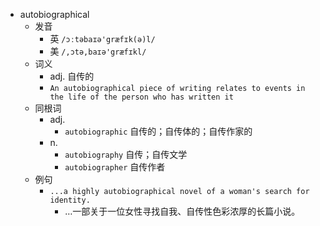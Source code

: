 - autobiographical
  - 发音
    - 英 `/ɔːtəbaɪə'græfɪk(ə)l/`
    - 美 `/,ɔtə,baɪə'græfɪkl/`
  - 词义
    - adj. 自传的
    - `An autobiographical piece of writing relates to events in the life of the person who has written it`
  - 同根词
    - adj.
      - `autobiographic` 自传的；自传体的；自传作家的
    - n.
      - `autobiography` 自传；自传文学
      - `autobiographer` 自传作者
  - 例句
    - `...a highly autobiographical novel of a woman's search for identity.`
      - …一部关于一位女性寻找自我、自传性色彩浓厚的长篇小说。

